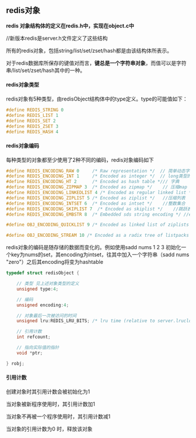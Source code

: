 ## redis对象

**redis 对象结构体的定义在redis.h中，实现在object.c中**

//新版本redis是server.h文件定义了这些结构

所有的redis对象，包括string/list/set/zset/hash都是由该结构体所表示。

对于redis数据库所保存的键值对而言，**键总是一个字符串对象**，而值可以是字符串/list/set/zset/hash其中的一种。

#### redis对象类型

redis对象有5种类型，由redisObject结构体中的type定义。type的可能值如下：

```c
#define REDIS_STRING 0
#define REDIS_LIST 1
#define REDIS_SET 2
#define REDIS_ZSET 3
#define REDIS_HASH 4
```

#### redis对象编码

每种类型的对象都至少使用了2种不同的编码，redis对象编码如下

```c
#define REDIS_ENCODING_RAW 0     /* Raw representation */  // 简单动态字符串
#define REDIS_ENCODING_INT 1     /* Encoded as integer */  // long类型的整数
#define REDIS_ENCODING_HT 2      /* Encoded as hash table */// 字典 
#define REDIS_ENCODING_ZIPMAP 3  /* Encoded as zipmap */	// 压缩map
#define REDIS_ENCODING_LINKEDLIST 4 /* Encoded as regular linked list */ //链表
#define REDIS_ENCODING_ZIPLIST 5 /* Encoded as ziplist */	//压缩列表
#define REDIS_ENCODING_INTSET 6  /* Encoded as intset */	//整数集合
#define REDIS_ENCODING_SKIPLIST 7  /* Encoded as skiplist */	//跳跃表
#define REDIS_ENCODING_EMBSTR 8  /* Embedded sds string encoding */	//embstr编码字符串

#define OBJ_ENCODING_QUICKLIST 9 /* Encoded as linked list of ziplists */ //3.2新增

#define OBJ_ENCODING_STREAM 10 /* Encoded as a radix tree of listpacks */// 5.0新增

```

redis对象的编码是随存储的数据而变化的。例如使用sadd nums 1 2 3 初始化一个key为nums的set，其encoding为intset，往其中加入一个字符串（sadd nums "zero"）之后其encoding将变为hashtable



```c
typedef struct redisObject {

    // 类型 见上述对象类型的定义
    unsigned type:4;    

    // 编码
    unsigned encoding:4;

    // 对象最后一次被访问的时间
    unsigned lru:REDIS_LRU_BITS; /* lru time (relative to server.lruclock) */

    // 引用计数
    int refcount;

    // 指向实际值的指针
    void *ptr;

} robj;

```

#### 引用计数

创建对象时其引用计数会被初始化为1

当对象被新程序使用时，其引用计数加1

当对象不再被一个程序使用时，其引用计数减1

当对象的引用计数为0 时，释放该对象

